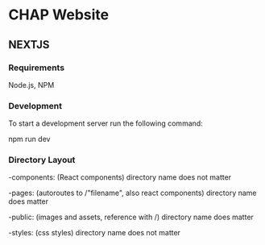 # CHAP Website

## NEXTJS

### Requirements

Node.js, NPM

### Development

To start a development server run the following command:

npm run dev

### Directory Layout

-components: (React components) directory name does not matter

-pages: (autoroutes to /"filename", also react components) directory name does matter

-public: (images and assets, reference with /) directory name does matter

-styles: (css styles) directory name does not matter



